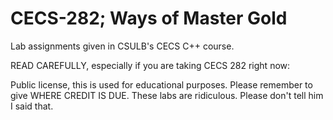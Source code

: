 # CECS-282; Ways of Master Gold
Lab assignments given in CSULB's CECS C++ course.

READ CAREFULLY, especially if you are taking CECS 282 right now:

Public license, this is used for educational purposes. Please remember to give WHERE CREDIT IS DUE. 
These labs are ridiculous. Please don't tell him I said that.
